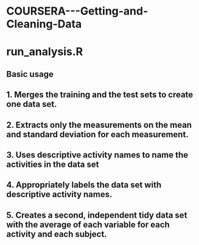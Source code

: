 COURSERA---Getting-and-Cleaning-Data
====================================

# run_analysis.R

## Basic usage

## 1. Merges the training and the test sets to create one data set.

## 2. Extracts only the measurements on the mean and standard deviation for each measurement.
## 3. Uses descriptive activity names to name the activities in the data set
## 4. Appropriately labels the data set with descriptive activity names.
## 5. Creates a second, independent tidy data set with the average of each variable for each activity and each subject.
